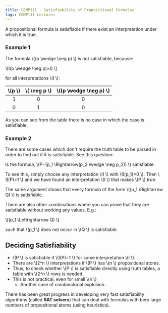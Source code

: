 ```yaml
---
title: COMP111 - Satisfiability of Propositional Formulas
tags: COMP111 Lectures
---
```

A propositional formula is satisfiable if there exist an interpretation under which it is true.

### Example 1
The formula  \\((p \\wedge \\neg p) \\) is not satisfiable, because:

 \\[I(p \\wedge \\neg p)=0 \\]

for all interpretations  \\(I \\):

|  \\(p \\) |  \\( \\neg p \\) |  \\((p \\wedge \\neg p) \\) |
| :-: | :-: | :-: |
| 1 | 0 | 0 |
| 0 | 1 | 0 |

As you can see from the table there is no case in which the case is satisfiable. 

### Example 2
There are some cases which don't require the truth table to be parsed in order to find out if it is satisfiable. See this question:

Is the formula,  \\(P=(p_1 \\Rightarrow(p_2 \\wedge \\neg p_2)) \\) satisfiable.

To see this, simply choose any interpretation  \\(I \\) with  \\(I(p_1)=0 \\). Then  \\(I(P)=1 \\) and we have found an interpretation  \\(I \\) that makes  \\(P \\) true.

The same argument shows that every formula of the form  \\((p_1 \\Rightarrow Q) \\) is satisfiable.

There are also other combinations where you can prove that they are satisfiable without working any values. E.g.:

 \\[(p_1 \\Leftrightarrow Q) \\]

such that  \\(p_1 \\) does not occur in  \\(Q \\) is satisfiable.

## Deciding Satisfiability 
*  \\(P \\) is satisfiable if  \\(I(P)=1 \\) for some interpretation  \\(I \\).
* There are  \\(2^n \\) interpretations if  \\(P \\) has  \\(n \\) propositional atoms.
* Thus, to check whether  \\(P \\) is satisfiable directly using truth tables, a table with  \\(2^n \\) rows is needed.
* This is not practical, even for small  \\(n \\)
	* Another case of combinatorial explosion.

There has been great progress in developing very fast satisfiability algorithms (called **SAT solvers**) that can deal with formulas with bery large numbers of propositional atoms (using heuristics).
